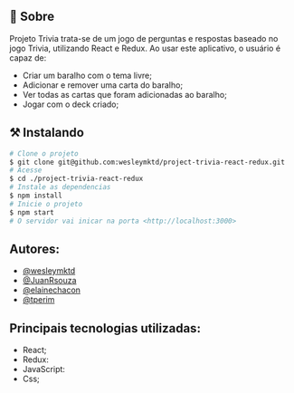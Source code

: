 ## 🧐 Sobre

<p align="left"> 
	Projeto Trivia trata-se de um jogo de perguntas e respostas baseado no jogo Trivia, utilizando React e Redux. Ao usar este aplicativo, o usuário é capaz de:

- Criar um baralho com o tema livre;
- Adicionar e remover uma carta do baralho;
- Ver todas as cartas que foram adicionadas ao baralho;
- Jogar com o deck criado;
</p>


## ⚒ Instalando <a name = "installing"></a>

```bash
# Clone o projeto
$ git clone git@github.com:wesleymktd/project-trivia-react-redux.git
# Acesse
$ cd ./project-trivia-react-redux
# Instale as dependencias
$ npm install
# Inicie o projeto
$ npm start
# O servidor vai inicar na porta <http://localhost:3000>
```

## Autores:
 - [@wesleymktd](https://www.github.com/wesleymktd)
 - [@JuanRsouza](https://github.com/JuanRsouza)
 - [@elainechacon](https://github.com/elainechacon)
 - [@tperim](https://https://github.com/tperim)

## Principais tecnologias utilizadas:
- React;
- Redux:
- JavaScript:
- Css;

